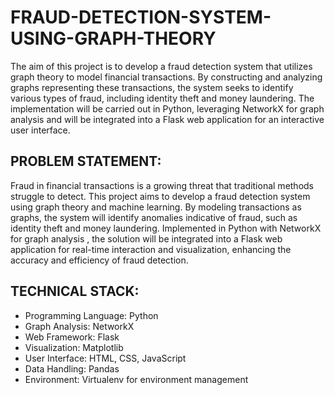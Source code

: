 # FRAUD-DETECTION-SYSTEM-USING-GRAPH-THEORY

The aim of this project is to develop a fraud detection system that
utilizes graph theory to model financial transactions. By
constructing and analyzing graphs representing these
transactions, the system seeks to identify various types of fraud, including identity theft and money laundering. The implementation
will be carried out in Python, leveraging NetworkX for graph
analysis and will be integrated into a Flask web application for an
interactive user interface. 

## PROBLEM STATEMENT:
Fraud in financial transactions is a growing threat that traditional
methods struggle to detect. This project aims to develop a fraud
detection system using graph theory and machine learning. By
modeling transactions as graphs, the system will identify
anomalies indicative of fraud, such as identity theft and money
laundering. Implemented in Python with NetworkX for graph
analysis , the solution will be integrated into a Flask web
application for real-time interaction and visualization, enhancing
the accuracy and efficiency of fraud detection. 

## TECHNICAL STACK:
- Programming Language: Python
- Graph Analysis: NetworkX
- Web Framework: Flask
- Visualization: Matplotlib
- User Interface: HTML, CSS, JavaScript
- Data Handling: Pandas
- Environment: Virtualenv for environment management
